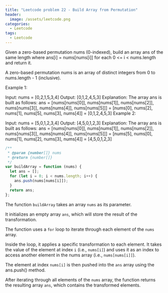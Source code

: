 ```yaml
---
title: "Leetcode problem 22 - Build Array from Permutation"
header:
  image: /assets/leetcode.png
categories:
  - Leetcode
tags:
  - Leetcode
---
```


Given a zero-based permutation nums (0-indexed), build an array ans of the same length where ans[i] = nums[nums[i]] for each 0 <= i < nums.length and return it.

A zero-based permutation nums is an array of distinct integers from 0 to nums.length - 1 (inclusive).

Example 1:

Input: nums = [0,2,1,5,3,4]
Output: [0,1,2,4,5,3]
Explanation: The array ans is built as follows:
ans = [nums[nums[0]], nums[nums[1]], nums[nums[2]], nums[nums[3]], nums[nums[4]], nums[nums[5]]]
= [nums[0], nums[2], nums[1], nums[5], nums[3], nums[4]]
= [0,1,2,4,5,3]
Example 2:

Input: nums = [5,0,1,2,3,4]
Output: [4,5,0,1,2,3]
Explanation: The array ans is built as follows:
ans = [nums[nums[0]], nums[nums[1]], nums[nums[2]], nums[nums[3]], nums[nums[4]], nums[nums[5]]]
= [nums[5], nums[0], nums[1], nums[2], nums[3], nums[4]]
= [4,5,0,1,2,3]

```js
/**
 * @param {number[]} nums
 * @return {number[]}
 */
var buildArray = function (nums) {
  let ans = [];
  for (let i = 0; i < nums.length; i++) {
    ans.push(nums[nums[i]]);
  }
  return ans;
};
```

The function `buildArray` takes an array `nums` as its parameter.

It initializes an empty array `ans`, which will store the result of the transformation.

The function uses a `for` loop to iterate through each element of the `nums` array.

Inside the loop, it applies a specific transformation to each element. It takes the value of the element at index `i` (i.e., `nums[i]`) and uses it as an index to access another element in the nums array (i.e., `nums[nums[i]]`).

The element at index `nums[i]` is then pushed into the `ans` array using the ans.push() method.

After iterating through all elements of the `nums` array, the function returns the resulting array `ans`, which contains the transformed elements.
